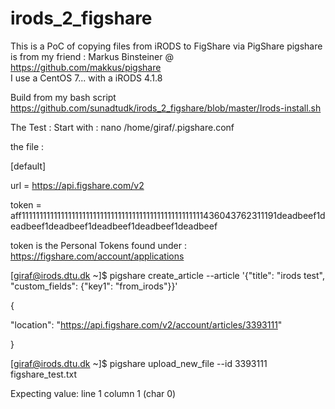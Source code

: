 # irods_2_figshare
This is a PoC of copying files from iRODS to FigShare via PigShare
pigshare is from my friend : Markus Binsteiner @ https://github.com/makkus/pigshare  
I use a CentOS 7...  with a iRODS 4.1.8

Build from my bash script https://github.com/sunadtudk/irods_2_figshare/blob/master/Irods-install.sh

The Test :
Start with : 
nano /home/giraf/.pigshare.conf

the file :

[default]

url = https://api.figshare.com/v2

token = aff111111111111111111111111111111111111111111111111111436043762311191deadbeef1deadbeef1deadbeef1deadbeef1deadbeef1deadbeef

token is the Personal Tokens found under : https://figshare.com/account/applications 

[giraf@irods.dtu.dk ~]$ pigshare create_article --article '{"title": "irods test", "custom_fields": {"key1": "from_irods"}}'

{

  "location": "https://api.figshare.com/v2/account/articles/3393111"

}

[giraf@irods.dtu.dk ~]$ pigshare upload_new_file --id 3393111 figshare_test.txt

Expecting value: line 1 column 1 (char 0)
